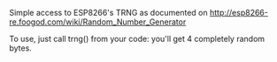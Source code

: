 Simple access to ESP8266's TRNG as documented on
http://esp8266-re.foogod.com/wiki/Random_Number_Generator

To use, just call trng() from your code: you'll get 4 completely random bytes.

